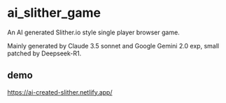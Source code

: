 # ai_slither_game
An AI generated Slither.io style single player browser game. 

Mainly generated by Claude 3.5 sonnet and Google Gemini 2.0 exp, small patched by Deepseek-R1.

## demo

https://ai-created-slither.netlify.app/
